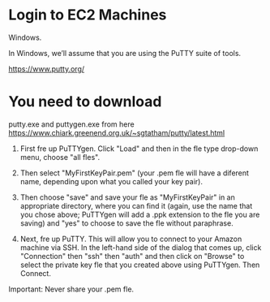 # Login to EC2 Machines

Windows.

In Windows, we’ll assume that you are using the PuTTY suite of tools.

https://www.putty.org/

# You need to download
putty.exe and puttygen.exe from here
https://www.chiark.greenend.org.uk/~sgtatham/putty/latest.html

1. First fre up PuTTYgen. Click "Load" and then in the fle type drop-down menu, choose "all fles".

2. Then select "MyFirstKeyPair.pem" (your .pem fle will have a diferent name, depending upon what you called your key pair).

3. Then choose "save" and save your fle as "MyFirstKeyPair" in an appropriate directory, where 
you can find it (again, use the name that you chose above; PuTTYgen will add a .ppk 
extension to the fle you are saving) and "yes" to choose to save the fle without paraphrase.

4. Next, fre up PuTTY. This will allow you to connect to your Amazon machine via SSH. In the
left-hand side of the dialog that comes up, click "Connection" then "ssh" then "auth" and then
click on "Browse" to select the private key fle that you created above using PuTTYgen.
Then Connect. 

Important: Never share your .pem fle.  
